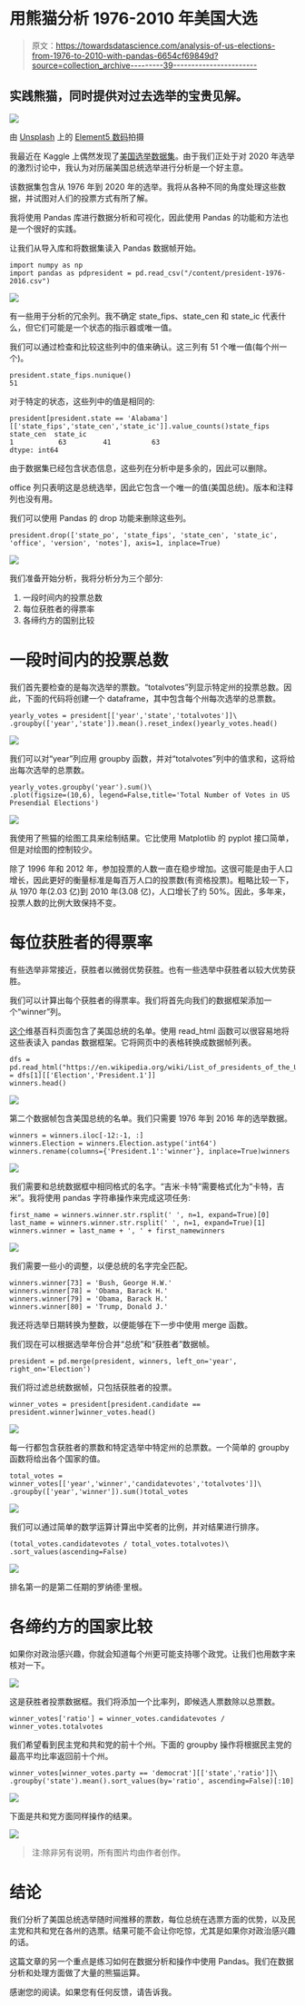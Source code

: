 # 用熊猫分析 1976-2010 年美国大选

> 原文：<https://towardsdatascience.com/analysis-of-us-elections-from-1976-to-2010-with-pandas-6654cf69849d?source=collection_archive---------39----------------------->

## 实践熊猫，同时提供对过去选举的宝贵见解。

![](img/3adfb56d6ceb6737be95c9c04a1a0563.png)

由 [Unsplash](https://unsplash.com/s/photos/election?utm_source=unsplash&utm_medium=referral&utm_content=creditCopyText) 上的 [Element5 数码](https://unsplash.com/@element5digital?utm_source=unsplash&utm_medium=referral&utm_content=creditCopyText)拍摄

我最近在 Kaggle 上偶然发现了[美国选举数据集](https://www.kaggle.com/tunguz/us-elections-dataset)。由于我们正处于对 2020 年选举的激烈讨论中，我认为对历届美国总统选举进行分析是一个好主意。

该数据集包含从 1976 年到 2020 年的选举。我将从各种不同的角度处理这些数据，并试图对人们的投票方式有所了解。

我将使用 Pandas 库进行数据分析和可视化，因此使用 Pandas 的功能和方法也是一个很好的实践。

让我们从导入库和将数据集读入 Pandas 数据帧开始。

```
import numpy as np
import pandas as pdpresident = pd.read_csv("/content/president-1976-2016.csv")
```

![](img/949412996ab65b26db9233fc3fd624ab.png)

有一些用于分析的冗余列。我不确定 state_fips、state_cen 和 state_ic 代表什么，但它们可能是一个状态的指示器或唯一值。

我们可以通过检查和比较这些列中的值来确认。这三列有 51 个唯一值(每个州一个)。

```
president.state_fips.nunique()
51
```

对于特定的状态，这些列中的值是相同的:

```
president[president.state == 'Alabama'][['state_fips','state_cen','state_ic']].value_counts()state_fips  state_cen  state_ic 
1           63         41          63 
dtype: int64
```

由于数据集已经包含状态信息，这些列在分析中是多余的，因此可以删除。

office 列只表明这是总统选举，因此它包含一个唯一的值(美国总统)。版本和注释列也没有用。

我们可以使用 Pandas 的 drop 功能来删除这些列。

```
president.drop(['state_po', 'state_fips', 'state_cen', 'state_ic',
'office', 'version', 'notes'], axis=1, inplace=True)
```

![](img/ba012fcea938c29a2709ef031ac01c2f.png)

我们准备开始分析，我将分析分为三个部分:

1.  一段时间内的投票总数
2.  每位获胜者的得票率
3.  各缔约方的国别比较

# **一段时间内的投票总数**

我们首先要检查的是每次选举的票数。“totalvotes”列显示特定州的投票总数。因此，下面的代码将创建一个 dataframe，其中包含每个州每次选举的总票数。

```
yearly_votes = president[['year','state','totalvotes']]\
.groupby(['year','state']).mean().reset_index()yearly_votes.head()
```

![](img/295f9359f93bda34a40a4e17a4609459.png)

我们可以对“year”列应用 groupby 函数，并对“totalvotes”列中的值求和，这将给出每次选举的总票数。

```
yearly_votes.groupby('year').sum()\
.plot(figsize=(10,6), legend=False,title='Total Number of Votes in US Presendial Elections')
```

![](img/4c0bb0858764c793e08457909faf5aa3.png)

我使用了熊猫的绘图工具来绘制结果。它比使用 Matplotlib 的 pyplot 接口简单，但是对绘图的控制较少。

除了 1996 年和 2012 年，参加投票的人数一直在稳步增加。这很可能是由于人口增长，因此更好的衡量标准是每百万人口的投票数(有资格投票)。粗略比较一下，从 1970 年(2.03 亿)到 2010 年(3.08 亿)，人口增长了约 50%。因此，多年来，投票人数的比例大致保持不变。

# **每位获胜者的得票率**

有些选举非常接近，获胜者以微弱优势获胜。也有一些选举中获胜者以较大优势获胜。

我们可以计算出每个获胜者的得票率。我们将首先向我们的数据框架添加一个“winner”列。

[这个](https://en.wikipedia.org/wiki/List_of_presidents_of_the_United_States)维基百科页面包含了美国总统的名单。使用 read_html 函数可以很容易地将这些表读入 pandas 数据框架。它将网页中的表格转换成数据帧列表。

```
dfs = pd.read_html("https://en.wikipedia.org/wiki/List_of_presidents_of_the_United_States")winners = dfs[1][['Election','President.1']]
winners.head()
```

![](img/52f56b15774899e391713ec0240d484c.png)

第二个数据帧包含美国总统的名单。我们只需要 1976 年到 2016 年的选举数据。

```
winners = winners.iloc[-12:-1, :]
winners.Election = winners.Election.astype('int64')
winners.rename(columns={'President.1':'winner'}, inplace=True)winners
```

![](img/697d7bba59f2cf8a5709c46f1b04c4f3.png)

我们需要和总统数据框中相同格式的名字。“吉米·卡特”需要格式化为“卡特，吉米”。我将使用 pandas 字符串操作来完成这项任务:

```
first_name = winners.winner.str.rsplit(' ', n=1, expand=True)[0]
last_name = winners.winner.str.rsplit(' ', n=1, expand=True)[1]
winners.winner = last_name + ', ' + first_namewinners
```

![](img/a84aeb8aa816401d682b6c5f921f1503.png)

我们需要一些小的调整，以便总统的名字完全匹配。

```
winners.winner[73] = 'Bush, George H.W.'
winners.winner[78] = 'Obama, Barack H.'
winners.winner[79] = 'Obama, Barack H.'
winners.winner[80] = 'Trump, Donald J.'
```

我还将选举日期转换为整数，以便能够在下一步中使用 merge 函数。

我们现在可以根据选举年份合并“总统”和“获胜者”数据帧。

```
president = pd.merge(president, winners, left_on='year', right_on='Election')
```

我们将过滤总统数据帧，只包括获胜者的投票。

```
winner_votes = president[president.candidate == president.winner]winner_votes.head()
```

![](img/facef2c529a0dbe8551e8fc98a4a1e41.png)

每一行都包含获胜者的票数和特定选举中特定州的总票数。一个简单的 groupby 函数将给出各个国家的值。

```
total_votes = winner_votes[['year','winner','candidatevotes','totalvotes']]\
.groupby(['year','winner']).sum()total_votes
```

![](img/222715ed50f3a9d15b90f03d10b37f45.png)

我们可以通过简单的数学运算计算出中奖者的比例，并对结果进行排序。

```
(total_votes.candidatevotes / total_votes.totalvotes)\
.sort_values(ascending=False)
```

![](img/760e6e8d670947281dd91e9d00154ec3.png)

排名第一的是第二任期的罗纳德·里根。

# **各缔约方的国家比较**

如果你对政治感兴趣，你就会知道每个州更可能支持哪个政党。让我们也用数字来核对一下。

![](img/1ae8bc7f5a58a923fa003bd6873753e3.png)

这是获胜者投票数据框。我们将添加一个比率列，即候选人票数除以总票数。

```
winner_votes['ratio'] = winner_votes.candidatevotes / winner_votes.totalvotes
```

我们希望看到民主党和共和党的前十个州。下面的 groupby 操作将根据民主党的最高平均比率返回前十个州。

```
winner_votes[winner_votes.party == 'democrat'][['state','ratio']]\
.groupby('state').mean().sort_values(by='ratio', ascending=False)[:10]
```

![](img/714e345ea0b104ec0074aa4d6d84b3d5.png)

下面是共和党方面同样操作的结果。

![](img/89673b1eabcb2e2e4986368bace5c00b.png)

> 注:除非另有说明，所有图片均由作者创作。

# **结论**

我们分析了美国总统选举随时间推移的票数，每位总统在选票方面的优势，以及民主党和共和党在各州的选票。结果可能不会让你吃惊，尤其是如果你对政治感兴趣的话。

这篇文章的另一个重点是练习如何在数据分析和操作中使用 Pandas。我们在数据分析和处理方面做了大量的熊猫运算。

感谢您的阅读。如果您有任何反馈，请告诉我。